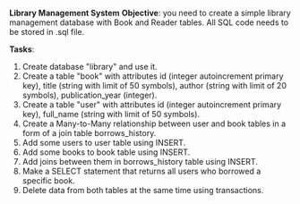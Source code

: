 **Library Management System**
**Objective**: you need to create a simple library management database with Book and Reader tables.
All SQL code needs to be stored in .sql file.
 
**Tasks**:
1) Create database "library" and use it.
2) Create a table "book" with attributes id (integer autoincrement primary key), title (string with limit of 50 symbols), author (string with limit of 20 symbols), publication_year (integer).
3) Create a table "user" with attributes id (integer autoincrement primary key), full_name (string with limit of 50 symbols).
4) Create a Many-to-Many relationship between user and book tables in a form of a join table borrows_history.
5) Add some users to user table using INSERT.
6) Add some books to book table using INSERT.
7) Add joins between them in borrows_history table using INSERT.
8) Make a SELECT statement that returns all users who borrowed a specific book.
9) Delete data from both tables at the same time using transactions.
